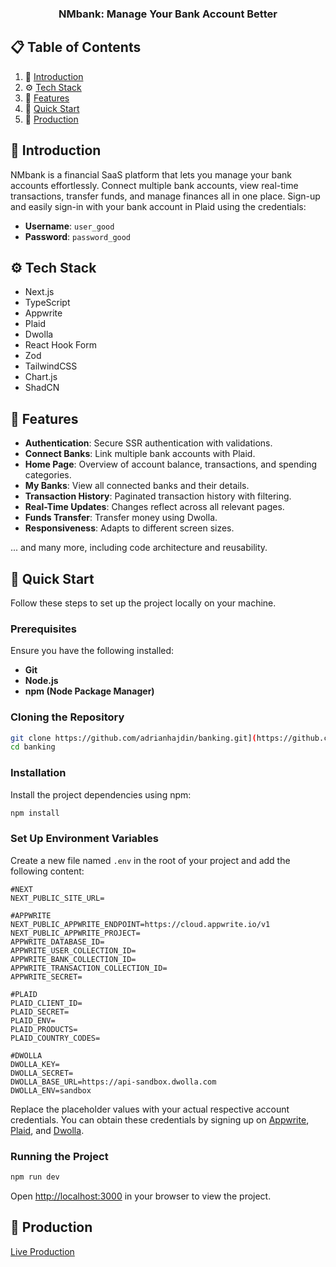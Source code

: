 <div align="center">
  <h3 align="center">NMbank: Manage Your Bank Account Better</h3>
</div>

## 📋 Table of Contents

1. 🤖 [Introduction](#introduction)
2. ⚙️ [Tech Stack](#tech-stack)
3. 🔋 [Features](#features)
4. 🤸 [Quick Start](#quick-start)
5. 🚀  [Production](#production)

## <a name="introduction"> 🤖 Introduction</a> 

NMbank is a financial SaaS platform that lets you manage your bank accounts effortlessly. Connect multiple bank accounts, view real-time transactions, transfer funds, and manage finances all in one place. Sign-up and easily sign-in with your bank account in Plaid using the credentials:

- **Username**: `user_good`
- **Password**: `password_good`


## <a name="tech-stack"> ⚙️ Tech Stack</a>  

- Next.js
- TypeScript
- Appwrite
- Plaid
- Dwolla
- React Hook Form
- Zod
- TailwindCSS
- Chart.js
- ShadCN

## <a name="features">🔋 Features</a>  

- **Authentication**: Secure SSR authentication with validations.
- **Connect Banks**: Link multiple bank accounts with Plaid.
- **Home Page**: Overview of account balance, transactions, and spending categories.
- **My Banks**: View all connected banks and their details.
- **Transaction History**: Paginated transaction history with filtering.
- **Real-Time Updates**: Changes reflect across all relevant pages.
- **Funds Transfer**: Transfer money using Dwolla.
- **Responsiveness**: Adapts to different screen sizes.

... and many more, including code architecture and reusability.

## <a name="features">🤸 Quick Start</a>  

Follow these steps to set up the project locally on your machine.

### Prerequisites

Ensure you have the following installed:

- **Git**
- **Node.js**
- **npm (Node Package Manager)**

### Cloning the Repository

```bash
git clone https://github.com/adrianhajdin/banking.git](https://github.com/anhkhoinguyen1310/NMbank.git
cd banking
```

### Installation

Install the project dependencies using npm:

```bash
npm install
```

### Set Up Environment Variables

Create a new file named `.env` in the root of your project and add the following content:

```env
#NEXT
NEXT_PUBLIC_SITE_URL=

#APPWRITE
NEXT_PUBLIC_APPWRITE_ENDPOINT=https://cloud.appwrite.io/v1
NEXT_PUBLIC_APPWRITE_PROJECT=
APPWRITE_DATABASE_ID=
APPWRITE_USER_COLLECTION_ID=
APPWRITE_BANK_COLLECTION_ID=
APPWRITE_TRANSACTION_COLLECTION_ID=
APPWRITE_SECRET=

#PLAID
PLAID_CLIENT_ID=
PLAID_SECRET=
PLAID_ENV=
PLAID_PRODUCTS=
PLAID_COUNTRY_CODES=

#DWOLLA
DWOLLA_KEY=
DWOLLA_SECRET=
DWOLLA_BASE_URL=https://api-sandbox.dwolla.com
DWOLLA_ENV=sandbox
```

Replace the placeholder values with your actual respective account credentials. You can obtain these credentials by signing up on [Appwrite](https://appwrite.io/), [Plaid](https://plaid.com/), and [Dwolla](https://dwolla.com/).

### Running the Project

```bash
npm run dev
```

Open [http://localhost:3000](http://localhost:3000) in your browser to view the project.

## <a name="production">🚀 Production</a>  

[Live Production](https://nmbank.netlify.app/sign-in)

